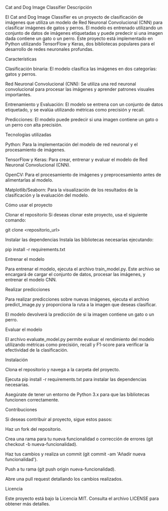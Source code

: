 Cat and Dog Image Classifier
Descripción

El Cat and Dog Image Classifier es un proyecto de clasificación de imágenes que utiliza un modelo de Red Neuronal Convolucional (CNN) para clasificar imágenes de gatos y perros. El modelo es entrenado utilizando un conjunto de datos de imágenes etiquetadas y puede predecir si una imagen dada contiene un gato o un perro. Este proyecto está implementado en Python utilizando TensorFlow y Keras, dos bibliotecas populares para el desarrollo de redes neuronales profundas.

Características

Clasificación binaria: El modelo clasifica las imágenes en dos categorías: gatos y perros.

Red Neuronal Convolucional (CNN): Se utiliza una red neuronal convolucional para procesar las imágenes y aprender patrones visuales importantes.

Entrenamiento y Evaluación: El modelo se entrena con un conjunto de datos etiquetado, y se evalúa utilizando métricas como precisión y recall.

Predicciones: El modelo puede predecir si una imagen contiene un gato o un perro con alta precisión.

Tecnologías utilizadas

Python: Para la implementación del modelo de red neuronal y el procesamiento de imágenes.

TensorFlow y Keras: Para crear, entrenar y evaluar el modelo de Red Neuronal Convolucional (CNN).

OpenCV: Para el procesamiento de imágenes y preprocesamiento antes de alimentarlas al modelo.

Matplotlib/Seaborn: Para la visualización de los resultados de la clasificación y la evaluación del modelo.

Cómo usar el proyecto

Clonar el repositorio
Si deseas clonar este proyecto, usa el siguiente comando:

git clone <repositorio_url>  


Instalar las dependencias
Instala las bibliotecas necesarias ejecutando:

pip install -r requirements.txt  


Entrenar el modelo

Para entrenar el modelo, ejecuta el archivo train_model.py. Este archivo se encargará de cargar el conjunto de datos, procesar las imágenes, y entrenar el modelo CNN.

Realizar predicciones

Para realizar predicciones sobre nuevas imágenes, ejecuta el archivo predict_image.py y proporciona la ruta a la imagen que deseas clasificar.

El modelo devolverá la predicción de si la imagen contiene un gato o un perro.

Evaluar el modelo

El archivo evaluate_model.py permite evaluar el rendimiento del modelo utilizando métricas como precisión, recall y F1-score para verificar la efectividad de la clasificación.

Instalación

Clona el repositorio y navega a la carpeta del proyecto.

Ejecuta pip install -r requirements.txt para instalar las dependencias necesarias.

Asegúrate de tener un entorno de Python 3.x para que las bibliotecas funcionen correctamente.

Contribuciones

Si deseas contribuir al proyecto, sigue estos pasos:

Haz un fork del repositorio.

Crea una rama para tu nueva funcionalidad o corrección de errores (git checkout -b nueva-funcionalidad).

Haz tus cambios y realiza un commit (git commit -am 'Añadir nueva funcionalidad').

Push a tu rama (git push origin nueva-funcionalidad).

Abre una pull request detallando los cambios realizados.

Licencia

Este proyecto está bajo la Licencia MIT. Consulta el archivo LICENSE para obtener más detalles.
